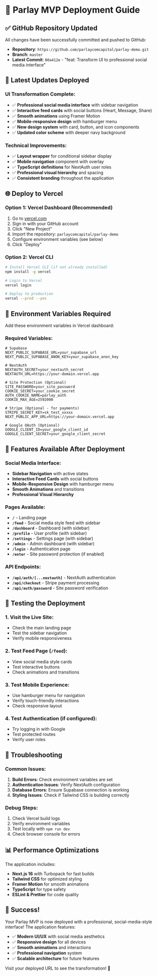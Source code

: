 # 🚀 Parlay MVP Deployment Guide

## ✅ **GitHub Repository Updated**

All changes have been successfully committed and pushed to GitHub:
- **Repository**: `https://github.com/parlaycomcapital/parlay-demo.git`
- **Branch**: `master`
- **Latest Commit**: `00a412e` - "feat: Transform UI to professional social media interface"

## 🎨 **Latest Updates Deployed**

### **UI Transformation Complete**:
- ✅ **Professional social media interface** with sidebar navigation
- ✅ **Interactive feed cards** with social buttons (Heart, Message, Share)
- ✅ **Smooth animations** using Framer Motion
- ✅ **Mobile-responsive design** with hamburger menu
- ✅ **New design system** with card, button, and icon components
- ✅ **Updated color scheme** with deeper navy background

### **Technical Improvements**:
- ✅ **Layout wrapper** for conditional sidebar display
- ✅ **Mobile navigation** component with overlay
- ✅ **TypeScript definitions** for NextAuth user roles
- ✅ **Professional visual hierarchy** and spacing
- ✅ **Consistent branding** throughout the application

## 🌐 **Deploy to Vercel**

### **Option 1: Vercel Dashboard (Recommended)**
1. Go to [vercel.com](https://vercel.com)
2. Sign in with your GitHub account
3. Click "New Project"
4. Import the repository: `parlaycomcapital/parlay-demo`
5. Configure environment variables (see below)
6. Click "Deploy"

### **Option 2: Vercel CLI**
```bash
# Install Vercel CLI (if not already installed)
npm install -g vercel

# Login to Vercel
vercel login

# Deploy to production
vercel --prod --yes
```

## 🔐 **Environment Variables Required**

Add these environment variables in Vercel dashboard:

### **Required Variables**:
```env
# Supabase
NEXT_PUBLIC_SUPABASE_URL=your_supabase_url
NEXT_PUBLIC_SUPABASE_ANON_KEY=your_supabase_anon_key

# NextAuth
NEXTAUTH_SECRET=your_nextauth_secret
NEXTAUTH_URL=https://your-domain.vercel.app

# Site Protection (Optional)
SITE_PASSWORD=your_site_password
COOKIE_SECRET=your_cookie_secret
AUTH_COOKIE_NAME=parlay_auth
COOKIE_MAX_AGE=2592000

# Stripe (Optional - for payments)
STRIPE_SECRET_KEY=sk_test_xxxxx
NEXT_PUBLIC_APP_URL=https://your-domain.vercel.app

# Google OAuth (Optional)
GOOGLE_CLIENT_ID=your_google_client_id
GOOGLE_CLIENT_SECRET=your_google_client_secret
```

## 📱 **Features Available After Deployment**

### **Social Media Interface**:
- **Sidebar Navigation** with active states
- **Interactive Feed Cards** with social buttons
- **Mobile-Responsive Design** with hamburger menu
- **Smooth Animations** and transitions
- **Professional Visual Hierarchy**

### **Pages Available**:
- **`/`** - Landing page
- **`/feed`** - Social media style feed with sidebar
- **`/dashboard`** - Dashboard (with sidebar)
- **`/profile`** - User profile (with sidebar)
- **`/settings`** - Settings page (with sidebar)
- **`/admin`** - Admin dashboard (with sidebar)
- **`/login`** - Authentication page
- **`/enter`** - Site password protection (if enabled)

### **API Endpoints**:
- **`/api/auth/[...nextauth]`** - NextAuth authentication
- **`/api/checkout`** - Stripe payment processing
- **`/api/auth/password`** - Site password verification

## 🎯 **Testing the Deployment**

### **1. Visit the Live Site**:
- Check the main landing page
- Test the sidebar navigation
- Verify mobile responsiveness

### **2. Test Feed Page** (`/feed`):
- View social media style cards
- Test interactive buttons
- Check animations and transitions

### **3. Test Mobile Experience**:
- Use hamburger menu for navigation
- Verify touch-friendly interactions
- Check responsive layout

### **4. Test Authentication** (if configured):
- Try logging in with Google
- Test protected routes
- Verify user roles

## 🔧 **Troubleshooting**

### **Common Issues**:
1. **Build Errors**: Check environment variables are set
2. **Authentication Issues**: Verify NextAuth configuration
3. **Database Errors**: Ensure Supabase connection is working
4. **Styling Issues**: Check if Tailwind CSS is building correctly

### **Debug Steps**:
1. Check Vercel build logs
2. Verify environment variables
3. Test locally with `npm run dev`
4. Check browser console for errors

## 📊 **Performance Optimizations**

The application includes:
- **Next.js 16** with Turbopack for fast builds
- **Tailwind CSS** for optimized styling
- **Framer Motion** for smooth animations
- **TypeScript** for type safety
- **ESLint & Prettier** for code quality

## 🎉 **Success!**

Your Parlay MVP is now deployed with a professional, social-media-style interface! The application features:

- ✅ **Modern UI/UX** with social media aesthetics
- ✅ **Responsive design** for all devices
- ✅ **Smooth animations** and interactions
- ✅ **Professional navigation** system
- ✅ **Scalable architecture** for future features

Visit your deployed URL to see the transformation! 🚀
